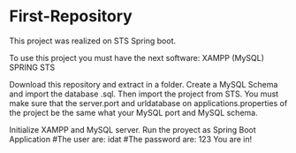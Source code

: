# First-Repository
This project was realized on STS Spring boot.


To use this project you must have the next software:
XAMPP (MySQL)
SPRING STS

Download this repository and extract in a folder.
Create a MySQL Schema and import the database .sql.
Then import the project from STS.
You must make sure that the server.port and urldatabase on applications.properties of the project be the same what your MySQL port and MySQL schema.
 
  Initialize XAMPP and MySQL server.
  Run the proyect as Spring Boot Application
#The user are: idat
#The password are: 123
You are in!
